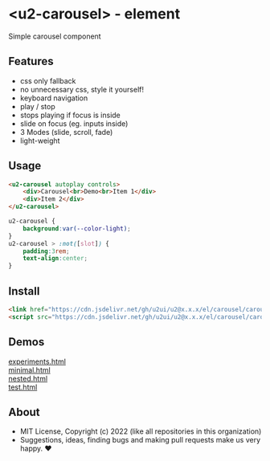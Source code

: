# &lt;u2-carousel&gt; - element
Simple carousel component

## Features

- css only fallback
- no unnecessary css, style it yourself!
- keyboard navigation
- play / stop
- stops playing if focus is inside
- slide on focus (eg. inputs inside)
- 3 Modes (slide, scroll, fade)
- light-weight

## Usage

```html
<u2-carousel autoplay controls>
    <div>Carousel<br>Demo<br>Item 1</div>
    <div>Item 2</div>
</u2-carousel>
```

```css
u2-carousel {
    background:var(--color-light);
}
u2-carousel > :not([slot]) {
    padding:3rem;
    text-align:center;
}
```

## Install

```html
<link href="https://cdn.jsdelivr.net/gh/u2ui/u2@x.x.x/el/carousel/carousel.min.css" rel=stylesheet>
<script src="https://cdn.jsdelivr.net/gh/u2ui/u2@x.x.x/el/carousel/carousel.min.js" type=module async></script>
```

## Demos

[experiments.html](http://gcdn.li/u2ui/u2@main/el/carousel/tests/experiments.html)  
[minimal.html](http://gcdn.li/u2ui/u2@main/el/carousel/tests/minimal.html)  
[nested.html](http://gcdn.li/u2ui/u2@main/el/carousel/tests/nested.html)  
[test.html](http://gcdn.li/u2ui/u2@main/el/carousel/tests/test.html)  

## About

- MIT License, Copyright (c) 2022 <u2> (like all repositories in this organization) <br>
- Suggestions, ideas, finding bugs and making pull requests make us very happy. ♥

